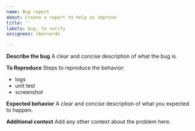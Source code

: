 ```yaml
---
name: Bug report
about: Create a report to help us improve
title: ''
labels: bug, to verify
assignees: sbernardo

---
```


**Describe the bug**
A clear and concise description of what the bug is.

**To Reproduce**
Steps to reproduce the behavior:
- logs
- unit test
- screenshot

**Expected behavior**
A clear and concise description of what you expected to happen.

**Additional context**
Add any other context about the problem here.
